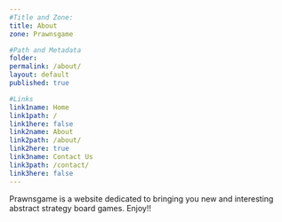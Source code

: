 ```yaml
---
#Title and Zone:
title: About
zone: Prawnsgame

#Path and Metadata
folder: 
permalink: /about/
layout: default
published: true

#Links
link1name: Home
link1path: /
link1here: false
link2name: About
link2path: /about/
link2here: true
link3name: Contact Us
link3path: /contact/
link3here: false
---
```


Prawnsgame is a website dedicated to bringing you new and interesting abstract strategy board games. Enjoy!!